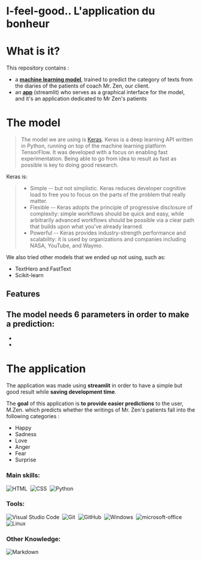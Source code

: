 # I-feel-good.. L'application du bonheur

# What is it?
This repository contains :
- a **[machine learning model](#the-model)**, trained to predict the category of texts from the diaries of the patients of coach Mr. Zen, our client.
- an **[app](#the-application)** (streamlit) who serves as a graphical interface for the model, and it's an application dedicated to Mr Zen's patients


# The model
>The model we are using is [Keras](https://keras.io/guides/).
Keras is a deep learning API written in Python, running on top of the machine learning platform TensorFlow. It was developed with a focus on enabling fast experimentation. Being able to go from idea to result as fast as possible is key to doing good research.

Keras is:

> - Simple -- but not simplistic. Keras reduces developer cognitive load to free you to focus on the parts of the problem that really matter.
> - Flexible -- Keras adopts the principle of progressive disclosure of complexity: simple workflows should be quick and easy, while arbitrarily advanced workflows should be possible via a clear path that builds upon what you've already learned.
> - Powerful -- Keras provides industry-strength performance and scalability: it is used by organizations and companies including NASA, YouTube, and Waymo.


We also tried other models that we ended up not using, such as:
- TextHero and FastText
- Scikit-learn

## Features
The model needs **6** parameters in order to make a prediction:
- 
- 
- 


# The application
The application was made using **streamlit** in order to have a simple but good result while **saving development time**.

The **goal** of this application is **to provide easier predictions** to the user, M.Zen. which predicts whether the writings of Mr. Zen's patients fall into the following categories :
- Happy 
- Sadness
- Love 
- Anger
- Fear
- Surprise

### Main skills:

![HTML](https://img.shields.io/badge/-HTML-0D1117?style=for-the-badge&logo=html5&labelColor=0D1117)&nbsp;
![CSS](https://img.shields.io/badge/-CSS-0D1117?style=for-the-badge&logo=CSS3&logoColor=1572B6&labelColor=0D1117)&nbsp;
![Python](https://img.shields.io/badge/-Python-0D1117?style=for-the-badge&logo=javascript&labelColor=0D1117&textColor=0D1117)&nbsp;

### Tools:

![Visual Studio Code](https://img.shields.io/badge/-Visual%20Studio%20Code-0D1117?style=for-the-badge&logo=visual-studio-code&logoColor=007ACC&labelColor=0D1117)&nbsp;
![Git](https://img.shields.io/badge/-Git-0D1117?style=for-the-badge&logo=git&labelColor=0D1117)&nbsp;
![GitHub](https://img.shields.io/badge/-GitHub-0D1117?style=for-the-badge&logo=github&labelColor=0D1117)&nbsp;
![Windows](https://img.shields.io/badge/-Windows-0D1117?style=for-the-badge&logo=windows&labelColor=0D1117)&nbsp;
![microsoft-office](https://img.shields.io/badge/-microsoft_office-0D1117?style=for-the-badge&logo=microsoft-office&labelColor=0D1117)&nbsp;
![Linux](https://img.shields.io/badge/-linux-0D1117?style=for-the-badge&logo=linux&labelColor=0D1117)&nbsp;

### Other Knowledge:

![Markdown](https://img.shields.io/badge/-Markdown-0D1117?style=for-the-badge&logo=markdown&labelColor=0D1117)&nbsp;

